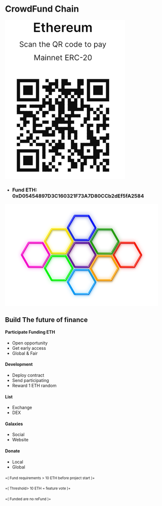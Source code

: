 # CrowdFund Chain

![Fund](https://raw.githubusercontent.com/OverJar/CrowdFund/main/CrowdFund.png)
- ### Fund ETH: 0xD05454897D3C160321F73A7D80CCb2dEf5fA2584
![Fund](https://raw.githubusercontent.com/OverJar/CrowdFund/main/fund.png)
## Build The future of finance 
#### Participate Funding ETH 
- Open opportunity
- Get early access
- Global & Fair
#### Development
- Deploy contract
- Send participating
- Reward 1 ETH random
#### List
- Exchange
- DEX 
#### Galaxies
- Social 
- Website 
#### Donate
- Local
- Global

<sub>+( Fund requirements > 10 ETH before project start )+</sub>

<sub>+( Threshold> 10 ETH = feature vote )+</sub>

<sub>+( Funded are no reFund )+</sub>


